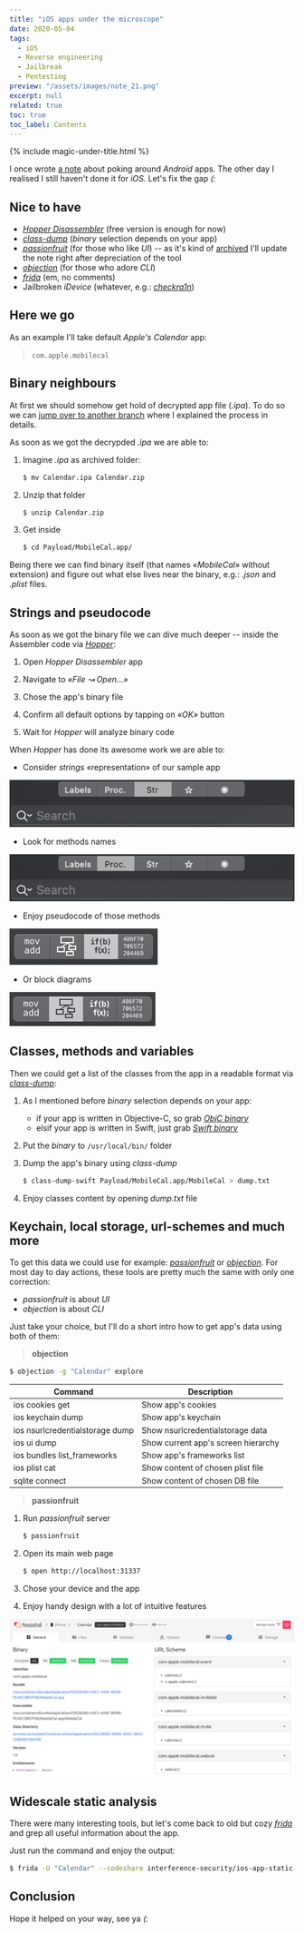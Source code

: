```yaml
---
title: "iOS apps under the microscope"
date: 2020-05-04
tags:
  - iOS
  - Reverse engineering
  - Jailbreak
  - Pentesting
preview: "/assets/images/note_21.png"
excerpt: null
related: true
toc: true
toc_label: Contents
---
```


{% include magic-under-title.html %}

I once wrote [a note](/note-10/) about poking around *Android* apps. The other day I realised I still haven't done it for *iOS*. Let's fix the gap *(:*

## Nice to have
- [*Hopper Disassembler*](https://hopperapp.com) (free version is enough for now)
- [*class-dump*](https://github.com/alteral/class-dump-binaries) (*binary* selection depends on your app)
- [*passionfruit*](https://github.com/chaitin/passionfruit) (for those who like *UI*) -- as it's kind of [archived](https://github.com/chaitin/passionfruit/issues/74) I'll update the note right after depreciation of the tool
- [*objection*](https://github.com/sensepost/objection) (for those who adore *CLI*)
- [*frida*](https://frida.re) (em, no comments)
- Jailbroken *iDevice* (whatever, e.g.: [*checkra1n*](https://cydia-app.com/checkrain))

## Here we go

As an example I'll take default *Apple's Calendar* app:

> `com.apple.mobilecal`

## Binary neighbours

At first we should somehow get hold of decrypted app file (*.ipa*). To do so we can [jump over to another branch](/note-8/#using-anyone-ios-executable-dumper) where I explained the process in details.

As soon as we got the decrypded *.ipa* we are able to:

1. Imagine *.ipa* as archived folder:

    ```bash
    $ mv Calendar.ipa Calendar.zip
    ```

2. Unzip that folder

    ```bash
    $ unzip Calendar.zip
    ```

3. Get inside

    ```bash
    $ cd Payload/MobileCal.app/
    ```

Being there we can find binary itself (that names *«MobileCal»* without extension) and figure out what else lives near the binary, e.g.: *.json* and *.plist* files.

## Strings and pseudocode

As soon as we got the binary file we can dive much deeper -- inside the Assembler code via [*Hopper*](https://hopperapp.com):

1. Open *Hopper Disassembler* app

2. Navigate to *«File ↝ Open...»*

3. Chose the app's binary file

4. Confirm all default options by tapping on *«OK»* button

5. Wait for *Hopper* will analyze binary code

When *Hopper* has done its awesome work we are able to:

- Consider *strings* «representation» of our sample app

![strings](/assets/images/note_21_1.png)

- Look for methods names

![procedures](/assets/images/note_21_2.png)

- Enjoy pseudocode of those methods

![pseudocode](/assets/images/note_21_3.png)

- Or block diagrams

![block diagrams](/assets/images/note_21_4.png)

## Classes, methods and variables

Then we could get a list of the classes from the app in a readable format via [*class-dump*](https://github.com/nygard/class-dump):

1. As I mentioned before *binary* selection depends on your app:

    - if your app is written in Objective-C, so grab [*ObjC binary*](https://github.com/alteral/class-dump-binaries/blob/master/binaries/class-dump)
    - elsif your app is written in Swift, just grab [*Swift binary*](https://github.com/alteral/class-dump-binaries/blob/master/binaries/class-dump-swift)

2. Put the *binary* to `/usr/local/bin/` folder

3. Dump the app's binary using *class-dump*

    ```bash
    $ class-dump-swift Payload/MobileCal.app/MobileCal > dump.txt
    ```

4. Enjoy classes content by opening *dump.txt* file

## Keychain, local storage, url-schemes and much more

To get this data we could use for example: [*passionfruit*](https://github.com/chaitin/passionfruit) or [*objection*](https://github.com/sensepost/objection). For most day to day actions, these tools are pretty much the same with only one correction:

- *passionfruit* is about *UI*
- *objection* is about *CLI*

Just take your choice, but I'll do a short intro how to get app's data using both of them:

> **objection**

```bash
$ objection -g "Calendar" explore
```

| Command | Description |
| - | - |
| ios cookies get | Show app's cookies |
| ios keychain dump | Show app's keychain |
| ios nsurlcredentialstorage dump | Show nsurlcredentialstorage data |
| ios ui dump | Show current app's screen hierarchy |
| ios bundles list_frameworks | Show app's frameworks list |
| ios plist cat | Show content of chosen plist file |
| sqlite connect | Show content of chosen DB file |

> **passionfruit**

1. Run *passionfruit* server

    ```bash
    $ passionfruit
    ```

2. Open its main web page

    ```bash
    $ open http://localhost:31337
    ```

3. Chose your device and the app

4. Enjoy handy design with a lot of intuitive features

![passionfruit](/assets/images/note_21_5.png)

## Widescale static analysis

There were many interesting tools, but let's come back to old but cozy [*frida*](https://frida.re) and grep all useful information about the app.

Just run the command and enjoy the output:

```bash
$ frida -U "Calendar" --codeshare interference-security/ios-app-static-analysis
```

## Conclusion

Hope it helped on your way, see ya *(:*
